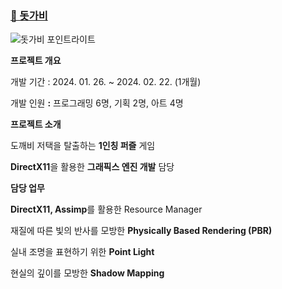 ### [🔗 돗가비](https://spotted-bonobo-11d.notion.site/1a705fd0171d80759ccae477c3d4d7f0?pvs=4)
![돗가비 포인트라이트](https://github.com/user-attachments/assets/0eb7e619-b56a-4d51-8576-9bac97cad8e1)


**프로젝트 개요**

</aside>

개발 기간 : 2024. 01. 26. ~ 2024. 02. 22. (1개월)

개발 인원 **:** 프로그래밍 6명, 기획 2명, 아트 4명


**프로젝트 소개**

</aside>

도깨비 저택을 탈출하는 **1인칭 퍼즐** 게임

**DirectX11**을 활용한 **그래픽스 엔진 개발** 담당


**담당 업무**

</aside>

**DirectX11, Assimp**를 활용한 Resource Manager

재질에 따른 빛의 반사를 모방한 **Physically Based Rendering (PBR)**

실내 조명을 표현하기 위한 **Point Light**

현실의 깊이를 모방한 **Shadow Mapping**

